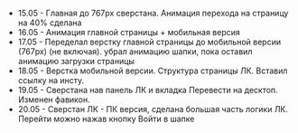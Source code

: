 - 15.05 - Главная до 767px  сверстана. Анимация перехода на страницу на 40% сделана
- 16.05 - Анимация главной страницы + мобильная версия
- 17.05 - Переделал верстку главной страницы до мобильной версии (767px) (не включая). убрал анимацию шапки, пока оставил анимацию загрузки страницы
- 18.05 - Верстка мобильной версии. Структура страницы ЛК. Вставил ссылку на инсту.
- 19.05 - Сверстана нав панель ЛК и вкладка Перевести на десктоп. Изменен фавикон.
- 20.05 - Сверстан ЛК - ПК версия, сделана большая часть логики ЛК. Перейти можно нажав кнопку Войти в шапке 